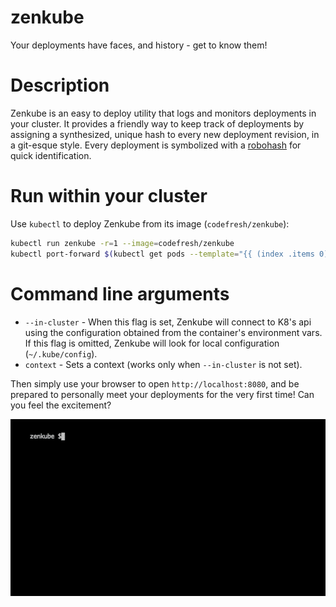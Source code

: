 # zenkube
Your deployments have faces, and history - get to know them!

# Description
Zenkube is an easy to deploy utility that logs and monitors deployments in your cluster. It provides a friendly way to keep track of deployments by assigning a synthesized, unique hash to every new deployment revision, in a git-esque style. Every deployment is symbolized with a [robohash](https://robohash.org/) for quick identification.      

# Run within your cluster

Use `kubectl` to deploy Zenkube from its image (`codefresh/zenkube`):

```bash
kubectl run zenkube -r=1 --image=codefresh/zenkube
kubectl port-forward $(kubectl get pods --template="{{ (index .items 0).metadata.name }}" --selector=run=zenkube) 8080:8080
```

# Command line arguments
 - `--in-cluster` - When this flag is set, Zenkube will connect to K8's api using the configuration obtained from the container's environment vars. If this flag is omitted, Zenkube will look for local configuration (`~/.kube/config`).
 - `context` - Sets a context (works only when `--in-cluster` is not set).

Then simply use your browser to open `http://localhost:8080`, and be prepared to personally meet your deployments for the very first time! Can you feel the excitement?

![Demo Animation](https://raw.githubusercontent.com/codefresh-io/zenkube/master/docs/zenkube.gif)